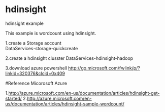# hdinsight
hdinsight example 

This example is wordcount using hdinsight.

1.create a Storage account  
  DataServices-storage-quickcreate

2.create a hdinsight clusster
  DataServices-hdinsight-hadoop

3.download azure powershell
http://go.microsoft.com/fwlink/p/?linkid=320376&clcid=0x409


#Reference
Micorosoft Azure

1.http://azure.microsoft.com/en-us/documentation/articles/hdinsight-get-started/
2.http://azure.microsoft.com/en-us/documentation/articles/hdinsight-sample-wordcount/
